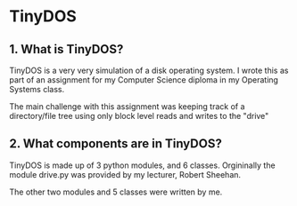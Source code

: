 # TinyDOS

## 1. What is TinyDOS?

TinyDOS is a very very simulation of a disk operating system. I wrote this as part of an
assignment for my Computer Science diploma in my Operating Systems class.

The main challenge with this assignment was keeping track of a directory/file tree using
only block level reads and writes to the "drive"

## 2. What components are in TinyDOS?

TinyDOS is made up of 3 python modules, and 6 classes. Orgininally the module drive.py was
provided by my lecturer, Robert Sheehan.

The other two modules and 5 classes were written by me.
